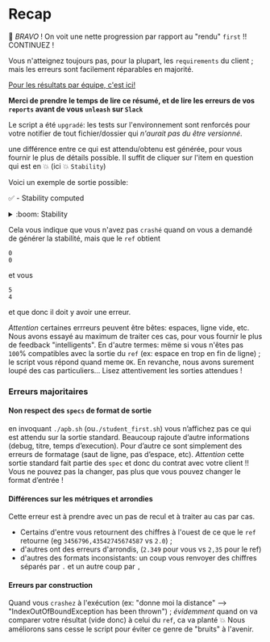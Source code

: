 # Recap


:confetti_ball: *BRAVO* ! On voit une nette progression par rapport au "rendu" `first` !! CONTINUEZ !

Vous n'atteignez toujours pas, pour la plupart, les `requirements` du client ; mais les erreurs sont facilement réparables en majorité.


[Pour les résultats par équipe, c'est ici!](https://github.com/PNS-PS5-1819/deliveries/tree/master/second)

__Merci de prendre le temps de lire ce résumé, et de lire les erreurs de vos `reports` avant de vous `unleash` sur `Slack`__

Le script a été `upgradé`: 
les tests sur l'environnement sont renforcés pour votre notifier de tout fichier/dossier qui *n'aurait pas du être versionné*.

une différence entre ce qui est attendu/obtenu est générée, pour vous fournir le plus de détails possible.
Il suffit de cliquer sur l'item en question qui est en :boom: (ici :boom: `Stability`)

Voici un exemple de sortie possible:

:white_check_mark: - Stability computed

<details><summary>:boom: Stability</summary>

```
1,2c1,2
< 0
< 0
---
> 5
> 4

```
</details>

Cela vous indique que vous n'avez pas `crashé` quand on vous a demandé de générer la stabilité, mais que le `ref` obtient 
```
0
0
```

et vous
```
5
4
```

et que donc il doit y avoir une erreur.

*Attention* certaines errreurs peuvent être bêtes: espaces, ligne vide, etc.
Nous avons essayé au maximum de traiter ces cas, pour vous fournir le plus de feedback "intelligents".
En d'autre termes: mëme si vous n'êtes pas `100`% compatibles avec la sortie du `ref` (ex: espace en trop en fin de ligne) ; le script vous répond quand meme `OK`. En revanche, nous avons surement loupé des cas particuliers...
Lisez attentivement les sorties attendues !

### Erreurs majoritaires

#### Non respect des `specs` de format de sortie
en invoquant `./apb.sh` (ou`./student_first.sh`) vous n’affichez pas ce qui est attendu sur la sortie standard. 
Beaucoup rajoute d’autre informations (debug, titre, temps d’execution).
Pour d’autre ce sont simplement des erreurs de formatage (saut de ligne, pas d’espace, etc). 
*Attention* cette sortie standard fait partie des `spec` et donc du contrat avec votre client !! 
Vous ne pouvez pas la changer, pas plus que vous pouvez changer le format d’entrée !

#### Différences sur les métriques et arrondies
Cette erreur est à prendre avec un pas de recul et à traiter au cas par cas.
- Certains d'entre vous retournent des chiffres à l'ouest de ce que le `ref` retourne (eg `3456796,43542745674587` vs `2.0`) ;
- d'autres ont des erreurs d'arrondis, (`2.349` pour vous vs `2,35` pour le ref)
- d'autres des formats inconsistants: un coup vous renvoyer des chiffres séparés par `.` et un autre coup par `,`

#### Erreurs par construction
Quand vous `crashez` à l'exécution (ex: "donne moi la distance" --> "IndexOutOfBoundException has been thrown") ; *évidemment* quand on va comparer votre résultat (vide donc) à celui du `ref`, ca va planté :boom:
Nous améliorons sans cesse le script pour éviter ce genre de "bruits" à l'avenir.
